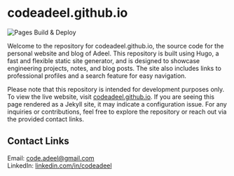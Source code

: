 # codeadeel.github.io

![Pages Build & Deploy](https://github.com/codeadeel/codeadeel.github.io/actions/workflows/pagesDeployment.yaml/badge.svg?event=push)

Welcome to the repository for codeadeel.github.io, the source code for the personal website and blog of Adeel. This repository is built using Hugo, a fast and flexible static site generator, and is designed to showcase engineering projects, notes, and blog posts. The site also includes links to professional profiles and a search feature for easy navigation.

Please note that this repository is intended for development purposes only. To view the live website, visit [codeadeel.github.io](https://codeadeel.github.io). If you are seeing this page rendered as a Jekyll site, it may indicate a configuration issue. For any inquiries or contributions, feel free to explore the repository or reach out via the provided contact links.

## Contact Links

Email: code.adeel@gmail.com  
LinkedIn: [linkedin.com/in/codeadeel](https://linkedin.com/in/codeadeel)
